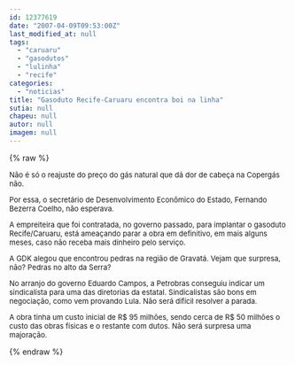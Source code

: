 ```yaml
---
id: 12377619
date: "2007-04-09T09:53:00Z"
last_modified_at: null
tags:
  - "caruaru"
  - "gasodutos"
  - "lulinha"
  - "recife"
categories:
  - "noticias"
title: "Gasoduto Recife-Caruaru encontra boi na linha"
sutia: null
chapeu: null
autor: null
imagem: null
---
```

{% raw %}
<p><FONT size=2></p>
<p><P>Não é só o reajuste do preço do gás natural que dá dor de cabeça na Copergás não.</P></p>
<p><P>Por essa, o secretário de Desenvolvimento Econômico do Estado, Fernando Bezerra Coelho, não esperava.</P></p>
<p><P>A empreiteira que foi contratada, no governo passado, para implantar o gasoduto Recife/Caruaru, está ameaçando parar a obra em definitivo, em mais alguns meses, caso não receba mais dinheiro pelo serviço.</P></p>
<p><P>A GDK alegou que encontrou pedras na região de Gravatá. Vejam que surpresa, não? Pedras no alto da Serra?</P></p>
<p><P>No arranjo do governo Eduardo Campos, a Petrobras conseguiu indicar um sindicalista para uma das diretorias da estatal. Sindicalistas são bons em negociação, como vem provando Lula. Não será difícil resolver a parada.</P></p>
<p><P>A obra tinha um custo inicial de R$ 95 milhões, sendo cerca de R$ 50 milhões o custo das obras físicas e o restante com dutos. Não será surpresa uma majoração.</P></FONT> </p>
{% endraw %}